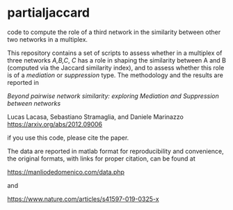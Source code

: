 # partialjaccard
code to compute the role of a third network in the similarity between other two networks in a multiplex.

This repository contains a set of scripts to assess whether in a multiplex of three networks *A,B,C*, *C* has a role in shaping the similarity between A and B (computed via the Jaccard similarity index), and to assess whether this role is of a *mediation* or *suppression* type.
The methodology and the results are reported in

*Beyond pairwise network similarity: exploring Mediation and Suppression between networks*

Lucas Lacasa, Sebastiano Stramaglia, and Daniele Marinazzo
https://arxiv.org/abs/2012.09006

if you use this code, please cite the paper.

The data are reported in matlab format for reproducibility and convenience, the original formats, with links for proper citation, can be found at

https://manliodedomenico.com/data.php

and

https://www.nature.com/articles/s41597-019-0325-x
